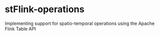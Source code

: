 # stFlink-operations
Implementing support for spatio-temporal operations using the Apache Flink Table API
